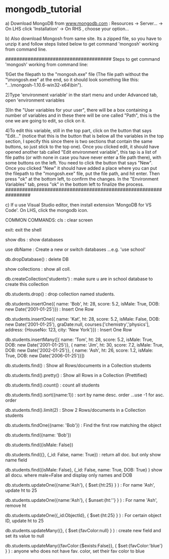 # mongodb_tutorial
 
 a) Download MongoDB from www.mongodb.com : Resources -> Server... -> On LHS click 'Installation' -> On RHS , choose your option...

b) Also download Mongosh from same site. Its a zipped file, so you have to  unzip it and follow steps listed below to get command 'mongosh'
working from command line.

######################################
Steps to get command 'mongosh' working from  command line:
 
1)Get the filepath to the "mongosh.exe" file (The file path without the "\mongosh.exe" at the end, so it should look something like this: "...\mongosh-1.10.6-win32-x64\bin").

2)Type 'environment variable' in the start menu and under Advanced tab,  open 'environment variables

3)In the "User variables for your user", there will be a box containing a number of variables and in these there will be one called "Path", this is the one we are going to edit, so click on it.

4)To edit this variable, still in the top part, click on the button that says "Edit..." (notice that this is the button that is below all the variables in the top section, I specify this since there is two sections that contain the same buttons, so just stick to the top one).
Once you clicked edit, it should have opened another tab called "Edit environment variable", this tap is a list of file paths (or with none in case you have never enter a file path there), with some buttons on the left. You need to click the button that says "New".
Once you clicked "New" it should have added a place where you can put the filepath to the "mongosh.exe" file, put the file path, and hit enter.
Then press "ok" at the bottom left, to confirm the changes.
In the "Environment Variables" tab, press "ok" in the bottom left to finalize the process.
#################################################################

c) If u use Visual Studio editor, then install extension 'MongoDB for VS Code'. On LHS, click the mongodb icon. 


COMMON COMMANDS:
cls : clear screen

exit: exit the shell

show dbs : show databases

use dbName : Create a new or switch databases ...e.g. 'use school'

db.dropDatabase() : delete DB

show collections : show all coll.

db.createCollection('students') : make sure u are in  school database to create this collection 

db.students.drop() : drop collection named students.

db.students.insertOne({ name: 'Bob', ht: 28, score: 5.2, isMale: True, DOB: new Date('2001-01-25')}) : Insert One Row

db.students.insertOne({ name: 'Kat', ht: 28, score: 5.2, isMale: False, DOB: new Date('2001-01-25'),
                        graDate:null, courses:['chemistry','physics'],
                        address: {HouseNo: 123, city: 'New York'}}) : Insert One Row

db.students.insertMany([{ name: 'Tom', ht: 28, score: 5.2, isMale: True, DOB: new Date('2001-01-25')},
                        { name: 'Jim', ht: 30, score: 7.2, isMale: True, DOB: new Date('2002-01-25')},
                        { name: 'Ash', ht: 26, score: 1.2, isMale: True, DOB: new Date('2006-01-25')}])


db.students.find() : Show all Rows/documents in a Collection students

db.students.find().pretty() : Show all Rows in a Collection (Prettified)

db.students.find().count() : count all students 

db.students.find().sort({name:1}) : sort by name desc. order ...use -1 for asc. order

db.students.find().limit(2) : Show 2 Rows/documents in a Collection students

db.students.findOne({name: 'Bob'}) : Find the first row matching the object

db.students.find({name: 'Bob'}) 

db.students.find({isMale: False}) 

db.students.find({}, {_id: False, name: True}) : return all doc. but only show name field

db.students.find({isMale: False}, {_id: False, name: True, DOB: True} ) show all docu. where male=False and display only names and DOB

db.students.updateOne({name:'Ash'},  { $set:{ht:25} }   ) : For name 'Ash', update ht to 25

db.students.updateOne({name:'Ash'},  { $unset:{ht:''} }   ) : For name 'Ash', remove ht 

db.students.updateOne({_id:ObjectId},  { $set:{ht:25} }   ) : For certain object ID, update ht to 25

db.students.updateMany({},  { $set:{favColor:null} }   ) : create new field and set its value to  null

db.students.updateMany({favColor:{$exists:False}},  { $set:{favColor:'blue'} }   ) : anyone who does not have fav. color, set their fav color to blue

